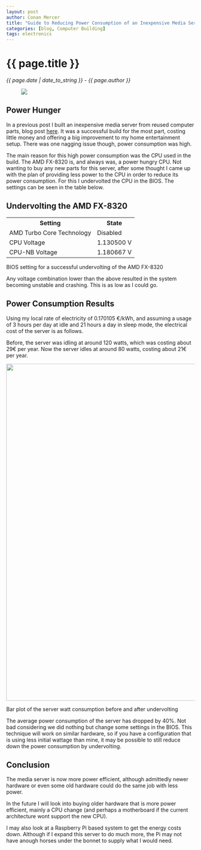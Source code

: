 ```yaml
---
layout: post
author: Conan Mercer
title: "Guide to Reducing Power Consumption of an Inexpensive Media Server by Undervolting"
categories: [blog, Computer Building]
tags: electronics
---
```


<script src="https://polyfill.io/v3/polyfill.min.js?features=es6"></script>
<script id="MathJax-script" async
          src="https://cdn.jsdelivr.net/npm/mathjax@3/es5/tex-mml-chtml.js">
</script>

<div class="post-paragraph">
  <h1>{{ page.title }}</h1>
  <p><i>{{ page.date | date_to_string }} - {{ page.author }}</i></p>

  <figure>
  <img src="{{site.baseurl}}/assets/minified/images/stock/powersave.jpg">
  </figure>

<h2>Power Hunger</h2>

<p>
In a previous post I built an inexpensive media server from reused computer parts, blog post <a href="{{ site.baseurl }}{% link _posts/2021-04-14-mediaserver1.md %}">here</a>. It was a successful build for the most part, costing little money and offering a big improvement to my home entertainment setup. There was one nagging issue though, power consumption was high. 
</p>

<p>
The main reason for this high power consumption was the CPU used in the build. The AMD FX-8320 is, and always was, a power hungry CPU. Not wanting to buy any new parts for this server, after some thought I came up with the plan of providing less power to the CPU in order to reduce its power consumption. For this I undervolted the CPU in the BIOS. The settings can be seen in the table below.
</p>

<h2>Undervolting the AMD FX-8320 </h2>

<table>
  <tr>
  <th>Setting</th>
  <th>State</th>
  </tr>
  <tr>
    <td>AMD Turbo Core Technology</td>
    <td>Disabled</td>
  </tr>
  <tr>
    <td>CPU Voltage</td>
    <td>1.130500 V</td>
  </tr>
  <tr>
    <td>CPU-NB Voltage</td>
    <td>1.180667 V</td>
  </tr>
</table>
<figcaption>BIOS setting for a successful undervolting of the AMD FX-8320</figcaption>

<p>
Any voltage combination lower than the above resulted in the system becoming unstable and crashing. This is as low as I could go.
</p>

<h2> Power Consumption Results </h2>

<p>
Using my local rate of electricity of 0.170105 €/kWh, and assuming a usage of 3 hours per day at idle and 21 hours a day in sleep mode, the electrical cost of the server is as follows.
</p>
<p>
Before, the server was idling at around 120 watts, which was costing about 29€ per year. Now the server idles at around 80 watts, costing about 21€ per year.
</p>

<img
    src="{{site.baseurl}}/assets/minified/images/computer/serverwattafter.svg"
    height="900"
    width="600" 
    />

<figcaption>Bar plot of the server watt consumption before and after undervolting</figcaption>

<p>
The average power consumption of the server has dropped by 40%. Not bad considering we did nothing but change some settings in the BIOS. This technique will work on similar hardware, so if you have a configuration that is using less initial wattage than mine, it may be possible to still reduce down the power consumption by undervolting.
</p>

<h2>Conclusion</h2>

<p>
The media server is now more power efficient, although admittedly newer hardware or even some old hardware could do the same job with less power.
<p>
In the future I will look into buying older hardware that is more power efficient, mainly a CPU change (and perhaps a motherboard if the current architecture wont support the new CPU).
</p>
<p>
I may also look at a Raspberry Pi based system to get the energy costs down. Although if I expand this server to do much more, the Pi may not have anough horses under the bonnet to supply what I would need.
</p>
